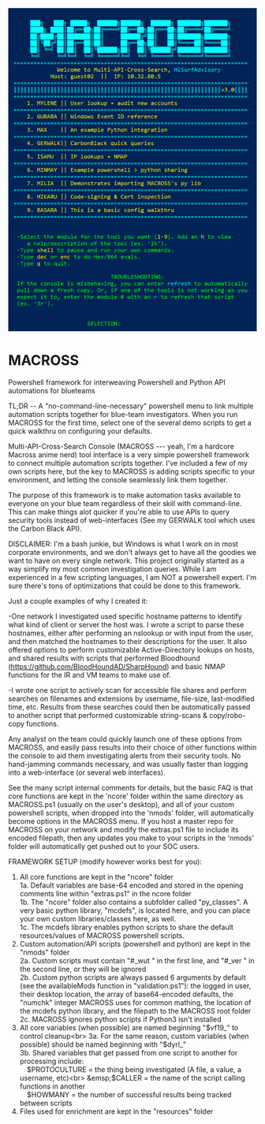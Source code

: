 <img src="https://raw.githubusercontent.com/hisurfadvisory/MACROSS/main/scr.PNG">

# MACROSS
Powershell framework for interweaving Powershell and Python API automations for blueteams

TL;DR -- A "no-command-line-necessary" powershell menu to link multiple automation scripts together for blue-team investigators. When you run MACROSS for the first time, select one of the several demo scripts to get a quick walkthru on configuring your defaults.

Multi-API-Cross-Search Console (MACROSS --- yeah, I'm a hardcore Macross anime nerd) tool interface is a very simple powershell framework to connect multiple automation scripts together. I've included a few of my own scripts here, but the key to MACROSS is adding scripts specific to your environment, and letting the console seamlessly link them together.

The purpose of this framework is to make automation tasks available to everyone on your blue team regardless of their skill with command-line. This can make things alot quicker if you're able to use APIs to query security tools instead of web-interfaces (See my GERWALK tool which uses the Carbon Black API).

DISCLAIMER: I'm a bash junkie, but Windows is what I work on in most corporate environments, and we don't always get to have all the goodies we want to have on every single network. This project originally started as a way simplify my most common investigation queries. While I am experienced in a few scripting languages, I am NOT a powershell expert. I'm sure there's tons of optimizations that could be done to this framework.

Just a couple examples of why I created it:

-One network I investigated used specific hostname patterns to identify what kind of client or server the host was. I wrote a script to parse these hostnames, either after performing an nslookup or with input from the user, and then matched the hostnames to their descriptions for the user. It also offered options to perform customizable Active-Directory lookups on hosts, and shared results with scripts that performed Bloodhound (https://github.com/BloodHoundAD/SharpHound) and basic NMAP functions for the IR and VM teams to make use of.

-I wrote one script to actively scan for accessible file shares and perform searches on filenames and extensions by username, file-size, last-modified time, etc. Results from these searches could then be automatically passed to another script that performed customizable string-scans & copy/robo-copy functions.

Any analyst on the team could quickly launch one of these options from MACROSS, and easily pass results into their choice of other functions within the console to aid them investigating alerts from their security tools. No hand-jamming commands necessary, and was usually faster than logging into a web-interface (or several web interfaces).

See the many script internal comments for details, but the basic FAQ is that core functions are kept in the 'ncore' folder within the same directory as MACROSS.ps1 (usually on the user's desktop), and all of your custom powershell scripts, when dropped into the 'nmods' folder, will automatically become options in the MACROSS menu. If you host a master repo for MACROSS on your network and modify the extras.ps1 file to include its encoded filepath, then any updates you make to your scripts in the 'nmods' folder will automatically get pushed out to your SOC users.

FRAMEWORK SETUP (modify however works best for you):
1. All core functions are kept in the "ncore" folder<br>
1a. Default variables are base-64 encoded and stored in the opening comments line within "extras.ps1" in the ncore folder<br>
1b. The "ncore" folder also contains a subfolder called "py_classes". A very basic python library, "mcdefs", is located here, and you can place your own custom libraries/classes here, as well.<br>
1c. The mcdefs library enables python scripts to share the default resources/values of MACROSS powershell scripts.<br>
2. Custom automation/API scripts (powershell and python) are kept in the "nmods" folder<br>
2a. Custom scripts must contain "#_wut " in the first line, and "#_ver " in the second line, or they will be ignored<br>
2b. Custom python scripts are always passed 6 arguments by default (see the availableMods function in "validation.ps1"): the logged in user, their desktop location, the array of base64-encoded defaults, the "numchk" integer MACROSS uses for common mathing, the location of the mcdefs python library, and the filepath to the MACROSS root folder<br>
2c. MACROSS ignores python scripts if Python3 isn't installed<br>
3. All core variables (when possible) are named beginning "$vf19_" to control cleanup<br>
3a. For the same reason, custom variables (when possible) should be named beginning with "$dyrl_"<br>
3b. Shared variables that get passed from one script to another for processing include:<br>
	&emsp;$PROTOCULTURE = the thing being investigated (A file, a value, a username, etc)<br>
	&emsp;$CALLER = the name of the script calling functions in another<br>
	&emsp;$HOWMANY = the number of successful results being tracked between scripts<br>
4. Files used for enrichment are kept in the "resources" folder<br>

